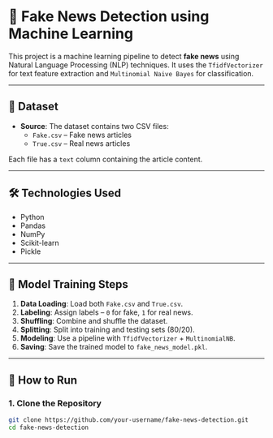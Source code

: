 # 📰 Fake News Detection using Machine Learning

This project is a machine learning pipeline to detect **fake news** using Natural Language Processing (NLP) techniques. It uses the `TfidfVectorizer` for text feature extraction and `Multinomial Naive Bayes` for classification.

---

## 📂 Dataset

- **Source**: The dataset contains two CSV files:
  - `Fake.csv` – Fake news articles
  - `True.csv` – Real news articles

Each file has a `text` column containing the article content.

---

## 🛠️ Technologies Used

- Python
- Pandas
- NumPy
- Scikit-learn
- Pickle

---

## 🧠 Model Training Steps

1. **Data Loading**: Load both `Fake.csv` and `True.csv`.
2. **Labeling**: Assign labels – `0` for fake, `1` for real news.
3. **Shuffling**: Combine and shuffle the dataset.
4. **Splitting**: Split into training and testing sets (80/20).
5. **Modeling**: Use a pipeline with `TfidfVectorizer` + `MultinomialNB`.
6. **Saving**: Save the trained model to `fake_news_model.pkl`.

---

## 🚀 How to Run

### 1. Clone the Repository

```bash
git clone https://github.com/your-username/fake-news-detection.git
cd fake-news-detection
